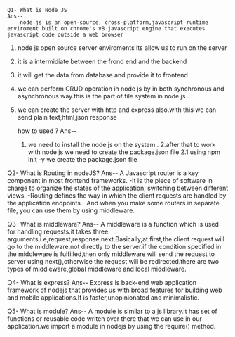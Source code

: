 

    Q1- What is Node JS 
    Ans-- 
        node.js is an open-source, cross-platform,javascript runtime enviroment built on chrome's v8 javascript engine that executes javascript code outside a web browser 
1. node js open source server enviroments its allow us to run on the server 
2. it is a intermidiate between the frond end and the backend 
3. it will get the data from database and provide it to frontend 
4. we can perform CRUD operation in node js by in both synchronous and asynchronous way.this is the part of file system in node js . 
5. we can create the server with http and express also.with this we can send plain text,html,json response 
    
     how to used ?
Ans-- 
    1. we need to install the node js on the system . 
    2.after that to work with node js we need to create the package.json file 
    2.1 using npm init -y we create the package.json file 

Q2- What is Routing in nodeJS?
Ans--
    A Javascript router is a key component in most frontend frameworks. 
    -It is the piece of software in charge to organize the states of the application, switching between different views.
    -Routing defines the way in which the client requests are handled by the application endpoints.
    -And when you make some routers in separate file, you can use them by using middleware.

Q3- What is middleware?
Ans-- 
    A middleware is a function which is used for handling requests.it takes three arguments,i.e,request,response,next.Basically,at first,the client request will go to the middleware,not directly to the server.if the condition specified in the middleware is fulfilled,then only middleware will send the request to server using next(),otherwise the request will be redirected.there are two types of middleware,global middleware and local middleware.

Q4- What is express?
Ans-- 
    Express is back-end web application framework of nodejs that provides us with broad features for building web and mobile applications.It is faster,unopinionated and minimalistic.

Q5- What is module?
Ans-- 
    A module is similar to a js library.it has set of functions or reusable code writen over there that we can use in our application.we import a module in nodejs by using the require() method.

